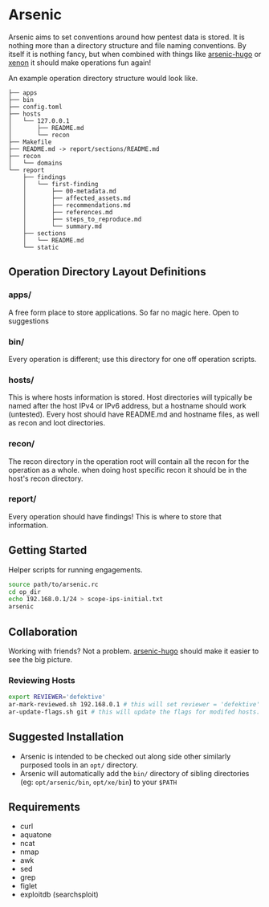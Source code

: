 # Arsenic

Arsenic aims to set conventions around how pentest data is stored. It is nothing more than a directory structure and file naming conventions. By itself it is nothing fancy, but when combined with things like [arsenic-hugo](https://github.com/defektive/arsenic-hugo) or [xenon](https://github.com/defektive/xenon) it should make operations fun again!

An example operation directory structure would look like.
```
├── apps
├── bin
├── config.toml
├── hosts
│   └── 127.0.0.1
│       ├── README.md
│       └── recon
├── Makefile
├── README.md -> report/sections/README.md
├── recon
│   └── domains
└── report
    ├── findings
    │   └── first-finding
    │       ├── 00-metadata.md
    │       ├── affected_assets.md
    │       ├── recommendations.md
    │       ├── references.md
    │       ├── steps_to_reproduce.md
    │       └── summary.md
    ├── sections
    │   └── README.md
    └── static
```

## Operation Directory Layout Definitions

### apps/
A free form place to store applications. So far no magic here. Open to suggestions

### bin/
Every operation is different; use this directory for one off operation scripts.

### hosts/
This is where hosts information is stored. Host directories will typically be named after the host IPv4 or IPv6 address, but a hostname should work (untested). Every host should have README.md and hostname files, as well as recon and loot directories.

### recon/
The recon directory in the operation root will contain all the recon for the operation as a whole. when doing host specific recon it should be in the host's recon directory.

### report/
Every operation should have findings! This is where to store that information.

## Getting Started

Helper scripts for running engagements.

```bash
source path/to/arsenic.rc
cd op_dir
echo 192.168.0.1/24 > scope-ips-initial.txt
arsenic
```

## Collaboration

Working with friends? Not a problem. [arsenic-hugo](https://github.com/defektive/arsenic-hugo) should make it easier to see the big picture.

### Reviewing Hosts

```bash
export REVIEWER='defektive'
ar-mark-reviewed.sh 192.168.0.1 # this will set reviewer = 'defektive' in the README for the host
ar-update-flags.sh git # this will update the flags for modifed hosts. in this case removing  unreviewed and adding reviewed to 192.168.0.1's flags
```

## Suggested Installation

- Arsenic is intended to be checked out along side other similarly purposed tools in an `opt/` directory.
- Arsenic will automatically add the `bin/` directory of sibling directories (eg: `opt/arsenic/bin`, `opt/xe/bin`) to your `$PATH`

## Requirements

- curl
- aquatone
- ncat
- nmap
- awk
- sed
- grep
- figlet
- exploitdb (searchsploit)
